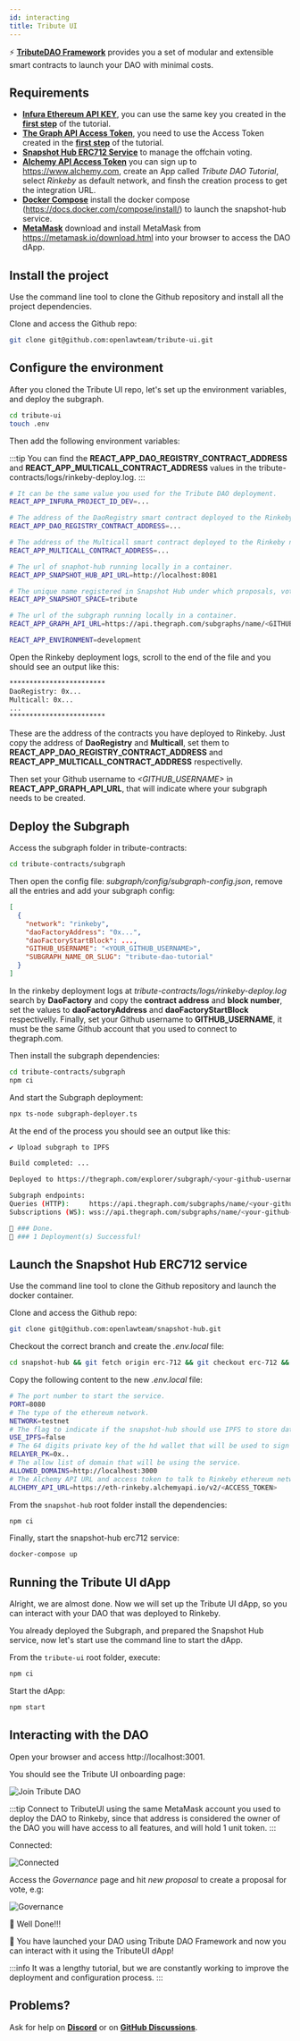 ```yaml
---
id: interacting
title: Tribute UI
---
```


⚡️ **[TributeDAO Framework](https://github.com/openlawteam/tribute-contracts)** provides you a set of modular and extensible smart contracts to launch your DAO with minimal costs.

## Requirements

- **[Infura Ethereum API KEY](https://infura.io/product/ethereum)**, you can use the same key you created in the **[first step](/docs/tutorial/dao/configuration#requirements)** of the tutorial.
- **[The Graph API Access Token](https://thegraph.com/)**, you need to use the Access Token created in the **[first step](/docs/tutorial/dao/configuration#requirements)** of the tutorial.
- **[Snapshot Hub ERC712 Service](https://github.com/openlawteam/snapshot-hub/tree/erc-712)** to manage the offchain voting.
- **[Alchemy API Access Token](https://www.alchemy.com/)** you can sign up to https://www.alchemy.com, create an App called _Tribute DAO Tutorial_, select _Rinkeby_ as default network, and finsh the creation process to get the integration URL.
- **[Docker Compose](https://docs.docker.com/compose/install/)** install the docker compose (https://docs.docker.com/compose/install/) to launch the snapshot-hub service.
- **[MetaMask](https://metamask.io/download.html)** download and install MetaMask from https://metamask.io/download.html into your browser to access the DAO dApp.

## Install the project

Use the command line tool to clone the Github repository and install all the project dependencies.

Clone and access the Github repo:

```bash
git clone git@github.com:openlawteam/tribute-ui.git
```

## Configure the environment

After you cloned the Tribute UI repo, let's set up the environment variables, and deploy the subgraph.

```bash
cd tribute-ui
touch .env
```

Then add the following environment variables:

:::tip
You can find the **REACT_APP_DAO_REGISTRY_CONTRACT_ADDRESS** and **REACT_APP_MULTICALL_CONTRACT_ADDRESS** values in the tribute-contracts/logs/rinkeby-deploy.log.
:::

```bash
# It can be the same value you used for the Tribute DAO deployment.
REACT_APP_INFURA_PROJECT_ID_DEV=...

# The address of the DaoRegistry smart contract deployed to the Rinkeby network.
REACT_APP_DAO_REGISTRY_CONTRACT_ADDRESS=...

# The address of the Multicall smart contract deployed to the Rinkeby network.
REACT_APP_MULTICALL_CONTRACT_ADDRESS=...

# The url of snaphot-hub running locally in a container.
REACT_APP_SNAPSHOT_HUB_API_URL=http://localhost:8081

# The unique name registered in Snapshot Hub under which proposals, votes, etc. will be stored.
REACT_APP_SNAPSHOT_SPACE=tribute

# The url of the subgraph running locally in a container.
REACT_APP_GRAPH_API_URL=https://api.thegraph.com/subgraphs/name/<GITHUB_USERNAME>/tribute-dao-tutorial

REACT_APP_ENVIRONMENT=development
```

Open the Rinkeby deployment logs, scroll to the end of the file and you should see an output like this:

```bash
************************
DaoRegistry: 0x...
Multicall: 0x...
...
************************
```

These are the address of the contracts you have deployed to Rinkeby. Just copy the address of **DaoRegistry** and **Multicall**, set them to **REACT_APP_DAO_REGISTRY_CONTRACT_ADDRESS** and **REACT_APP_MULTICALL_CONTRACT_ADDRESS** respectivelly.

Then set your Github username to _<GITHUB_USERNAME>_ in **REACT_APP_GRAPH_API_URL**, that will indicate where your subgraph needs to be created.

## Deploy the Subgraph

Access the subgraph folder in tribute-contracts:

```bash
cd tribute-contracts/subgraph
```

Then open the config file: _subgraph/config/subgraph-config.json_, remove all the entries and add your subgraph config:

```json
[
  {
    "network": "rinkeby",
    "daoFactoryAddress": "0x...",
    "daoFactoryStartBlock": ...,
    "GITHUB_USERNAME": "<YOUR_GITHUB_USERNAME>",
    "SUBGRAPH_NAME_OR_SLUG": "tribute-dao-tutorial"
  }
]
```

In the rinkeby deployment logs at _tribute-contracts/logs/rinkeby-deploy.log_ search by **DaoFactory** and copy the **contract address** and **block number**, set the values to **daoFactoryAddress** and **daoFactoryStartBlock** respectivelly. Finally, set your Github username to **GITHUB_USERNAME**, it must be the same Github account that you used to connect to thegraph.com.

Then install the subgraph dependencies:

```bash
cd tribute-contracts/subgraph
npm ci
```

And start the Subgraph deployment:

```bash
npx ts-node subgraph-deployer.ts
```

At the end of the process you should see an output like this:

```bash
✔ Upload subgraph to IPFS

Build completed: ...

Deployed to https://thegraph.com/explorer/subgraph/<your-github-username>/tribute-dao-tutorial

Subgraph endpoints:
Queries (HTTP):     https://api.thegraph.com/subgraphs/name/<your-github-username>/tribute-dao-tutorial
Subscriptions (WS): wss://api.thegraph.com/subgraphs/name/<your-github-username>/tribute-dao-tutorial

👏 ### Done.
🎉 ### 1 Deployment(s) Successful!
```

## Launch the Snapshot Hub ERC712 service

Use the command line tool to clone the Github repository and launch the docker container.

Clone and access the Github repo:

```bash
git clone git@github.com:openlawteam/snapshot-hub.git
```

Checkout the correct branch and create the _.env.local_ file:

```bash
cd snapshot-hub && git fetch origin erc-712 && git checkout erc-712 && touch .env.local
```

Copy the following content to the new _.env.local_ file:

```bash
# The port number to start the service.
PORT=8080
# The type of the ethereum network.
NETWORK=testnet
# The flag to indicate if the snapshot-hub should use IPFS to store data.
USE_IPFS=false
# The 64 digits private key of the hd wallet that will be used to sign messages.
RELAYER_PK=0x..
# The allow list of domain that will be using the service.
ALLOWED_DOMAINS=http://localhost:3000
# The Alchemy API URL and access token to talk to Rinkeby ethereum network.
ALCHEMY_API_URL=https://eth-rinkeby.alchemyapi.io/v2/<ACCESS_TOKEN>
```

From the `snapshot-hub` root folder install the dependencies:

```bash
npm ci
```

Finally, start the snapshot-hub erc712 service:

```bash
docker-compose up
```

## Running the Tribute UI dApp

Alright, we are almost done. Now we will set up the Tribute UI dApp, so you can interact with your DAO that was deployed to Rinkeby.

You already deployed the Subgraph, and prepared the Snapshot Hub service, now let's start use the command line to start the dApp.

From the `tribute-ui` root folder, execute:

```bash
npm ci
```

Start the dApp:

```bash
npm start
```

## Interacting with the DAO

Open your browser and access http://localhost:3001.

You should see the Tribute UI onboarding page:

![Join Tribute DAO](/img/tutorial/dao-tutorial/join.png)

:::tip
Connect to TributeUI using the same MetaMask account you used to deploy the DAO to Rinkeby, since that address is considered the owner of the DAO you will have access to all features, and will hold 1 unit token.
:::

Connected:

![Connected](/img/tutorial/dao-tutorial/connected.png)

Access the _Governance_ page and hit _new proposal_ to create a proposal for vote, e.g:

![Governance](/img/tutorial/dao-tutorial/governance.png)

👏 Well Done!!!

🎉 You have launched your DAO using Tribute DAO Framework and now you can interact with it using the TributeUI dApp!

:::info
It was a lengthy tutorial, but we are constantly working to improve the deployment and configuration process.
:::

## Problems?

Ask for help on **[Discord](https://discord.gg/xXMA2DYqNf)** or on **[GitHub Discussions](https://github.com/openlawteam/tribute-contracts/discussions/new)**.
